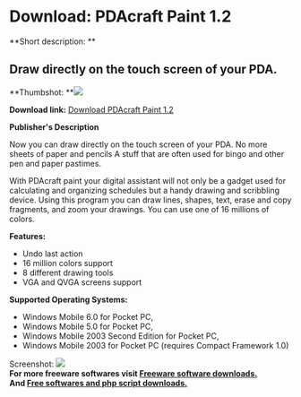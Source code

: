 # Download: PDAcraft Paint 1.2

**Short description: **

## Draw directly on the touch screen of your PDA.

  
**Thumbshot: **![](http://www.freewarefiles.com/screenshot/pdacrftpaint_md.jpg)   
  
**Download link:** [Download PDAcraft Paint 1.2](http://freesoftwares.boysofts.com/PDAcraft-Paint_program_66625.html)  
  

**Publisher's Description**  
  

Now you can draw directly on the touch screen of your PDA. No more sheets of
paper and pencils A stuff that are often used for bingo and other pen and
paper pastimes.

With PDAcraft paint your digital assistant will not only be a gadget used for
calculating and organizing schedules but a handy drawing and scribbling
device. Using this program you can draw lines, shapes, text, erase and copy
fragments, and zoom your drawings. You can use one of 16 millions of colors.

**Features:**

  * Undo last action 
  * 16 million colors support 
  * 8 different drawing tools 
  * VGA and QVGA screens support 

**Supported Operating Systems:**

  * Windows Mobile 6.0 for Pocket PC, 
  * Windows Mobile 5.0 for Pocket PC, 
  * Windows Mobile 2003 Second Edition for Pocket PC, 
  * Windows Mobile 2003 for Pocket PC (requires Compact Framework 1.0) 

  
  
Screenshot: ![](http://www.freewarefiles.com/screenshot/pdacrftpaint.jpg)  
**For more freeware softwares visit [Freeware software downloads.](http://freesoftwares.boysofts.com/)**   
**And [Free softwares and php script downloads.](http://www.boysofts.com/)**

